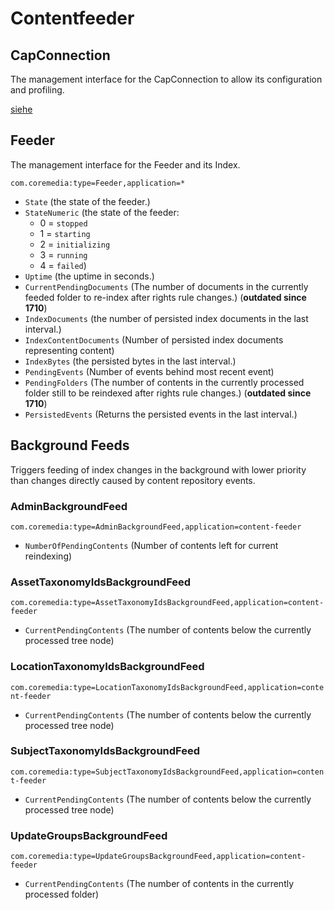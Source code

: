 # Contentfeeder


## CapConnection

The management interface for the CapConnection to allow its configuration and profiling.

[siehe](./capconnection.md)



## Feeder

The management interface for the Feeder and its Index.


`com.coremedia:type=Feeder,application=*`

- `State` (the state of the feeder.)
- `StateNumeric` (the state of the feeder:
    * 0 = `stopped`
    * 1 = `starting`
    * 2 = `initializing`
    * 3 = `running`
    * 4 = `failed`)
- `Uptime` (the uptime in seconds.)
- `CurrentPendingDocuments` (The number of documents in the currently feeded folder to re-index after rights rule changes.) (**outdated since 1710**)
- `IndexDocuments` (the number of persisted index documents in the last interval.)
- `IndexContentDocuments` (Number of persisted index documents representing content)
- `IndexBytes` (the persisted bytes in the last interval.)
- `PendingEvents` (Number of events behind most recent event)
- `PendingFolders` (The number of contents in the currently processed folder still to be reindexed after rights rule changes.) (**outdated since 1710**)
- `PersistedEvents` (Returns the persisted events in the last interval.)


## Background Feeds

Triggers feeding of index changes in the background with lower priority than changes directly caused by
content repository events.

### AdminBackgroundFeed

`com.coremedia:type=AdminBackgroundFeed,application=content-feeder`

- `NumberOfPendingContents` (Number of contents left for current reindexing)


### AssetTaxonomyIdsBackgroundFeed

`com.coremedia:type=AssetTaxonomyIdsBackgroundFeed,application=content-feeder`

- `CurrentPendingContents` (The number of contents below the currently processed tree node)


### LocationTaxonomyIdsBackgroundFeed

`com.coremedia:type=LocationTaxonomyIdsBackgroundFeed,application=content-feeder`

- `CurrentPendingContents` (The number of contents below the currently processed tree node)


### SubjectTaxonomyIdsBackgroundFeed

`com.coremedia:type=SubjectTaxonomyIdsBackgroundFeed,application=content-feeder`

- `CurrentPendingContents` (The number of contents below the currently processed tree node)


### UpdateGroupsBackgroundFeed

`com.coremedia:type=UpdateGroupsBackgroundFeed,application=content-feeder`

- `CurrentPendingContents` (The number of contents in the currently processed folder)





